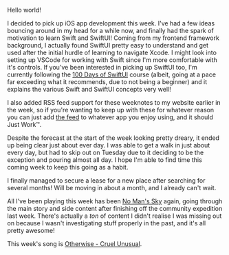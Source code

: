 Hello world!

I decided to pick up iOS app development this week. I've had a few ideas
bouncing around in my head for a while now, and finally had the spark of
motivation to learn Swift and SwiftUI! Coming from my frontend framework
background, I actually found SwiftUI pretty easy to understand and get used
after the initial hurdle of learning to navigate Xcode. I might look into
setting up VSCode for working with Swift since I'm more comfortable with it's
controls. If you've been interested in picking up SwiftUI too, I'm currently
following the
[100 Days of SwiftUI](https://www.hackingwithswift.com/100/swiftui) course
(albeit, going at a pace far exceeding what it recommends, due to not being a
beginner) and it explains the various Swift and SwiftUI concepts very well!

I also added RSS feed support for these weeknotes to my website earlier in the
week, so if you're wanting to keep up with these for whatever reason you can
just add [the feed](https://ovyerus.com/weeknotes/rss.xml) to whatever app you
enjoy using, and it should Just Work™️.

Despite the forecast at the start of the week looking pretty dreary, it ended up
being clear just about ever day. I was able to get a walk in just about every
day, but had to skip out on Tuesday due to it deciding to be the exception and
pouring almost all day. I hope I'm able to find time this coming week to keep
this going as a habit.

I finally managed to secure a lease for a new place after searching for several
months! Will be moving in about a month, and I already can't wait.

All I've been playing this week has been
[No Man's Sky](https://store.steampowered.com/app/275850/No_Mans_Sky/) again,
going through the main story and side content after finishing off the community
expedition last week. There's actually a _ton_ of content I didn't realise I was
missing out on because I wasn't investigating stuff properly in the past, and
it's all pretty awesome!

This week's song is
[Otherwise - Cruel Unusual](https://www.youtube.com/watch?v=rVHOuk8CeVE).
